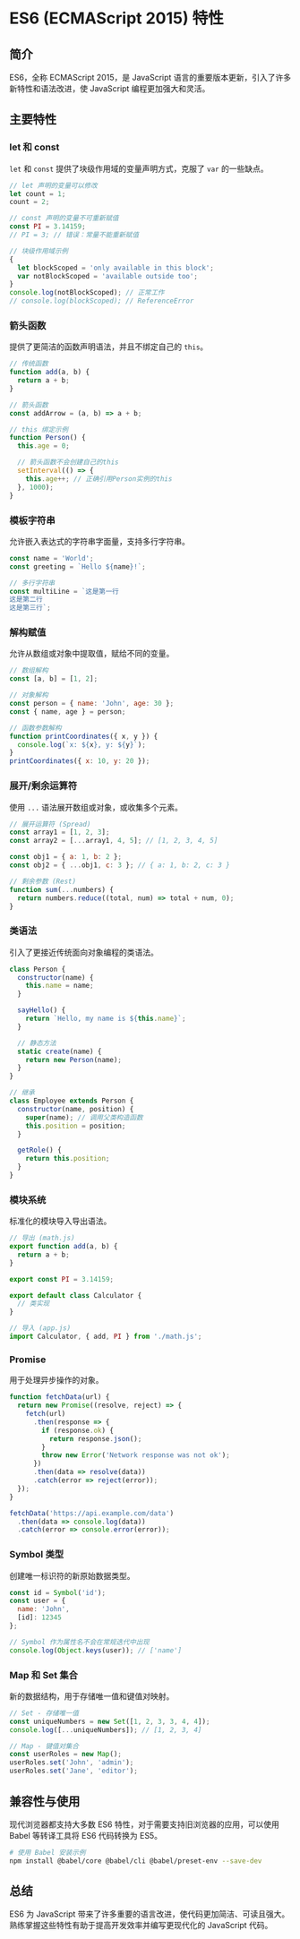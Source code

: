 # ES6 (ECMAScript 2015) 特性

## 简介

ES6，全称 ECMAScript 2015，是 JavaScript 语言的重要版本更新，引入了许多新特性和语法改进，使 JavaScript 编程更加强大和灵活。

## 主要特性

### let 和 const

`let` 和 `const` 提供了块级作用域的变量声明方式，克服了 `var` 的一些缺点。

```javascript
// let 声明的变量可以修改
let count = 1;
count = 2;

// const 声明的变量不可重新赋值
const PI = 3.14159;
// PI = 3; // 错误：常量不能重新赋值

// 块级作用域示例
{
  let blockScoped = 'only available in this block';
  var notBlockScoped = 'available outside too';
}
console.log(notBlockScoped); // 正常工作
// console.log(blockScoped); // ReferenceError
```

### 箭头函数

提供了更简洁的函数声明语法，并且不绑定自己的 `this`。

```javascript
// 传统函数
function add(a, b) {
  return a + b;
}

// 箭头函数
const addArrow = (a, b) => a + b;

// this 绑定示例
function Person() {
  this.age = 0;

  // 箭头函数不会创建自己的this
  setInterval(() => {
    this.age++; // 正确引用Person实例的this
  }, 1000);
}
```

### 模板字符串

允许嵌入表达式的字符串字面量，支持多行字符串。

```javascript
const name = 'World';
const greeting = `Hello ${name}!`;

// 多行字符串
const multiLine = `这是第一行
这是第二行
这是第三行`;
```

### 解构赋值

允许从数组或对象中提取值，赋给不同的变量。

```javascript
// 数组解构
const [a, b] = [1, 2];

// 对象解构
const person = { name: 'John', age: 30 };
const { name, age } = person;

// 函数参数解构
function printCoordinates({ x, y }) {
  console.log(`x: ${x}, y: ${y}`);
}
printCoordinates({ x: 10, y: 20 });
```

### 展开/剩余运算符

使用 `...` 语法展开数组或对象，或收集多个元素。

```javascript
// 展开运算符 (Spread)
const array1 = [1, 2, 3];
const array2 = [...array1, 4, 5]; // [1, 2, 3, 4, 5]

const obj1 = { a: 1, b: 2 };
const obj2 = { ...obj1, c: 3 }; // { a: 1, b: 2, c: 3 }

// 剩余参数 (Rest)
function sum(...numbers) {
  return numbers.reduce((total, num) => total + num, 0);
}
```

### 类语法

引入了更接近传统面向对象编程的类语法。

```javascript
class Person {
  constructor(name) {
    this.name = name;
  }

  sayHello() {
    return `Hello, my name is ${this.name}`;
  }

  // 静态方法
  static create(name) {
    return new Person(name);
  }
}

// 继承
class Employee extends Person {
  constructor(name, position) {
    super(name); // 调用父类构造函数
    this.position = position;
  }

  getRole() {
    return this.position;
  }
}
```

### 模块系统

标准化的模块导入导出语法。

```javascript
// 导出 (math.js)
export function add(a, b) {
  return a + b;
}

export const PI = 3.14159;

export default class Calculator {
  // 类实现
}

// 导入 (app.js)
import Calculator, { add, PI } from './math.js';
```

### Promise

用于处理异步操作的对象。

```javascript
function fetchData(url) {
  return new Promise((resolve, reject) => {
    fetch(url)
      .then(response => {
        if (response.ok) {
          return response.json();
        }
        throw new Error('Network response was not ok');
      })
      .then(data => resolve(data))
      .catch(error => reject(error));
  });
}

fetchData('https://api.example.com/data')
  .then(data => console.log(data))
  .catch(error => console.error(error));
```

### Symbol 类型

创建唯一标识符的新原始数据类型。

```javascript
const id = Symbol('id');
const user = {
  name: 'John',
  [id]: 12345
};

// Symbol 作为属性名不会在常规迭代中出现
console.log(Object.keys(user)); // ['name']
```

### Map 和 Set 集合

新的数据结构，用于存储唯一值和键值对映射。

```javascript
// Set - 存储唯一值
const uniqueNumbers = new Set([1, 2, 3, 3, 4, 4]);
console.log([...uniqueNumbers]); // [1, 2, 3, 4]

// Map - 键值对集合
const userRoles = new Map();
userRoles.set('John', 'admin');
userRoles.set('Jane', 'editor');
```

## 兼容性与使用

现代浏览器都支持大多数 ES6 特性，对于需要支持旧浏览器的应用，可以使用 Babel 等转译工具将 ES6 代码转换为 ES5。

```bash
# 使用 Babel 安装示例
npm install @babel/core @babel/cli @babel/preset-env --save-dev
```

## 总结

ES6 为 JavaScript 带来了许多重要的语言改进，使代码更加简洁、可读且强大。熟练掌握这些特性有助于提高开发效率并编写更现代化的 JavaScript 代码。